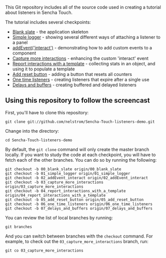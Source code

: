 This Git repository includes all of the source code used in creating a tutorial about listeners in Sencha Touch.

The tutorial includes several checkpoints:

* [Blank slate][00] - the application skeleton
* [Simple logger][01] - showing several different ways of attaching a listener to a panel
* [addEvent('interact')][02] - demonstrating how to add custom events to a component
* [Capture more interactions][03] - enhancing the custom 'interact' event
* [Report interactions with a template][04] - collecting stats in an object, and using it to populate a template
* [Add reset button][05] - adding a button that resets all counters
* [One time listeners][06] - creating listeners that expire after a single use
* [Delays and buffers][07] - creating buffered and delayed listeners

Using this repository to follow the screencast
----------------------------------------------

First, you'll have to clone this repository:

    git clone git://github.com/nelstrom/Sencha-Touch-listeners-demo.git

Change into the directory:

    cd Sencha-Touch-listeners-demo

By default, the `git clone` command will only create the master branch locally. If you want to study the code at each checkpoint, you will have to fetch each of the other branches. You can do so by running the following:

    git checkout -b 00_blank_slate origin/00_blank_slate
    git checkout -b 01_simple_logger origin/01_simple_logger
    git checkout -b 02_addEvent_interact origin/02_addEvent_interact
    git checkout -b 03_capture_more_interactions origin/03_capture_more_interactions
    git checkout -b 04_report_interactions_with_a_template origin/04_report_interactions_with_a_template
    git checkout -b 05_add_reset_button origin/05_add_reset_button
    git checkout -b 06_one_time_listeners origin/06_one_time_listeners
    git checkout -b 07_delays_and_buffers origin/07_delays_and_buffers

You can review the list of local branches by running:

    git branches

And you can switch between branches with the `checkout` command. For example, to check out the `03_capture_more_interactions` branch, run:

    git co 03_capture_more_interactions


[00]: https://github.com/nelstrom/Sencha-Touch-listeners-demo/tree/00_blank_slate
[01]: https://github.com/nelstrom/Sencha-Touch-listeners-demo/tree/01_simple_logger
[02]: https://github.com/nelstrom/Sencha-Touch-listeners-demo/tree/02_addEvent_interact
[03]: https://github.com/nelstrom/Sencha-Touch-listeners-demo/tree/04_report_interactions_with_a_template
[04]: https://github.com/nelstrom/Sencha-Touch-listeners-demo/tree/04_report_interactions_with_a_template
[05]: https://github.com/nelstrom/Sencha-Touch-listeners-demo/tree/05_add_reset_button
[06]: https://github.com/nelstrom/Sencha-Touch-listeners-demo/tree/06_one_time_listeners
[07]: https://github.com/nelstrom/Sencha-Touch-listeners-demo/tree/07_delays_and_buffers